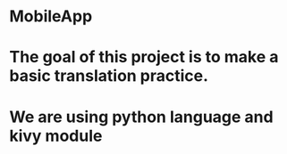 # MobileApp
# The goal of this project is to make a basic translation practice.
# We are using python language and kivy module
